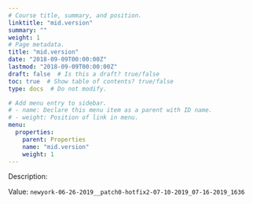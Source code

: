 ```yaml
---
# Course title, summary, and position.
linktitle: "mid.version"
summary: ""
weight: 1
# Page metadata.
title: "mid.version"
date: "2018-09-09T00:00:00Z"
lastmod: "2018-09-09T00:00:00Z"
draft: false  # Is this a draft? true/false
toc: true  # Show table of contents? true/false
type: docs  # Do not modify.

# Add menu entry to sidebar.
# - name: Declare this menu item as a parent with ID name.
# - weight: Position of link in menu.
menu:
  properties:
    parent: Properties
    name: "mid.version"
    weight: 1
---
```


Description: 


Value: `newyork-06-26-2019__patch0-hotfix2-07-10-2019_07-16-2019_1636`
